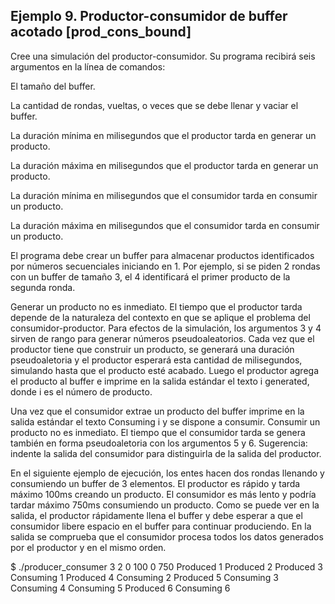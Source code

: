## Ejemplo 9. Productor-consumidor de buffer acotado [prod_cons_bound]
Cree una simulación del productor-consumidor. Su programa recibirá seis argumentos en la línea de comandos:

El tamaño del buffer.

La cantidad de rondas, vueltas, o veces que se debe llenar y vaciar el buffer.

La duración mínima en milisegundos que el productor tarda en generar un producto.

La duración máxima en milisegundos que el productor tarda en generar un producto.

La duración mínima en milisegundos que el consumidor tarda en consumir un producto.

La duración máxima en milisegundos que el consumidor tarda en consumir un producto.

El programa debe crear un buffer para almacenar productos identificados por números secuenciales iniciando en 1. Por ejemplo, si se piden 2 rondas con un buffer de tamaño 3, el 4 identificará el primer producto de la segunda ronda.

Generar un producto no es inmediato. El tiempo que el productor tarda depende de la naturaleza del contexto en que se aplique el problema del consumidor-productor. Para efectos de la simulación, los argumentos 3 y 4 sirven de rango para generar números pseudoaleatorios. Cada vez que el productor tiene que construir un producto, se generará una duración pseudoaletoria y el productor esperará esta cantidad de milisegundos, simulando hasta que el producto esté acabado. Luego el productor agrega el producto al buffer e imprime en la salida estándar el texto i generated, donde i es el número de producto.

Una vez que el consumidor extrae un producto del buffer imprime en la salida estándar el texto Consuming i y se dispone a consumir. Consumir un producto no es inmediato. El tiempo que el consumidor tarda se genera también en forma pseudoaletoria con los argumentos 5 y 6. Sugerencia: indente la salida del consumidor para distinguirla de la salida del productor.

En el siguiente ejemplo de ejecución, los entes hacen dos rondas llenando y consumiendo un buffer de 3 elementos. El productor es rápido y tarda máximo 100ms creando un producto. El consumidor es más lento y podría tardar máximo 750ms consumiendo un producto. Como se puede ver en la salida, el productor rápidamente llena el buffer y debe esperar a que el consumidor libere espacio en el buffer para continuar produciendo. En la salida se comprueba que el consumidor procesa todos los datos generados por el productor y en el mismo orden.

$ ./producer_consumer 3 2 0 100 0 750
Produced 1
Produced 2
Produced 3
		Consuming 1
Produced 4
		Consuming 2
Produced 5
		Consuming 3
		Consuming 4
		Consuming 5
Produced 6
		Consuming 6
